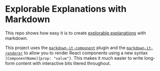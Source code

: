 # Explorable Explanations with Markdown

This repo shows how easy it is to create [explorable explanations](http://explorabl.es/) with markdown.

This project uses the [`markdown-it-component`](https://github.com/ccorcos/markdown-it-component) plugin and the [`markdown-it-renderer`](https://github.com/ccorcos/markdown-it-renderer) to allow you to render React components using a new syntax `[ComponentName]{prop: "value"}`. This makes it much easier to write long-form content with interactive bits litered throughout.

